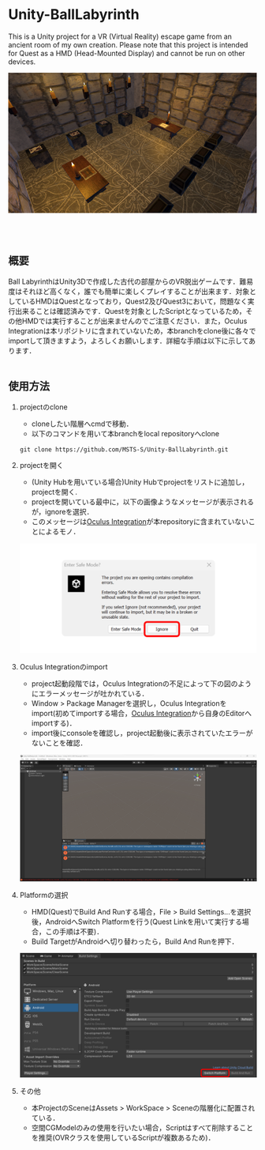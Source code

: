 # Unity-BallLabyrinth
This is a Unity project for a VR (Virtual Reality) escape game from an ancient room of my own creation. Please note that this project is intended for Quest as a HMD  (Head-Mounted Display) and cannot be run on other devices.

<p align="center">
  <img src="Document/thumbnail.png" alt="projectのサムネイル画像"/>
</p>
<br><br>



## 概要
Ball LabyrinthはUnity3Dで作成した古代の部屋からのVR脱出ゲームです．難易度はそれほど高くなく，誰でも簡単に楽しくプレイすることが出来ます．対象としているHMDはQuestとなっており，Quest2及びQuest3において，問題なく実行出来ることは確認済みです．Questを対象としたScriptとなっているため，その他HMDでは実行することが出来ませんのでご注意ください．また，Oculus Integrationは本リポジトリに含まれていないため，本branchをclone後に各々でimportして頂きますよう，よろしくお願いします．詳細な手順は以下に示してあります．
<br><br>



## 使用方法
1. projectのclone
    - cloneしたい階層へcmdで移動．
    - 以下のコマンドを用いて本branchをlocal repositoryへclone
    
    ```
    git clone https://github.com/MSTS-S/Unity-BallLabyrinth.git
    ```

2. projectを開く
    - (Unity Hubを用いている場合)Unity Hubでprojectをリストに追加し，projectを開く.
    - projectを開いている最中に，以下の画像ようなメッセージが表示されるが，ignoreを選択．
    - このメッセージは[Oculus Integration](https://assetstore.unity.com/packages/tools/integration/oculus-integration-deprecated-82022)が本repositoryに含まれていないことによるモノ．

    <p align="center">
        <img src="Document/openUnity.png" alt="projectを開いている最中のメッセージ"/>
    </p>

3. Oculus Integrationのimport
    - project起動段階では，Oculus Integrationの不足によって下の図のようにエラーメッセージが吐かれている．
    - Window > Package Managerを選択し，Oculus Integrationをimport(初めてimportする場合，[Oculus Integration](https://assetstore.unity.com/packages/tools/integration/oculus-integration-deprecated-82022)から自身のEditorへimportする)．
    - import後にconsoleを確認し，project起動後に表示されていたエラーがないことを確認．

    <p align="center">
        <img src="Document/consoleError.png" alt="projectをopen後のエラー"/>
    </p>

4. Platformの選択
    - HMD(Quest)でBuild And Runする場合，File > Build Settings...を選択後，AndroidへSwitch Platformを行う(Quest Linkを用いて実行する場合，この手順は不要)．
    - Build TargetがAndroidへ切り替わったら，Build And Runを押下．

    <p align="center">
        <img src="Document/buildSettings.png" alt="Build Setting画面"/>
    </p>

5. その他
    - 本ProjectのSceneはAssets > WorkSpace > Sceneの階層化に配置されている．
    - 空間CGModelのみの使用を行いたい場合，Scriptはすべて削除することを推奨(OVRクラスを使用しているScriptが複数あるため)．
<br><br>



